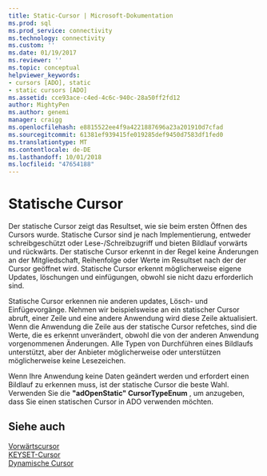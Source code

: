 ```yaml
---
title: Static-Cursor | Microsoft-Dokumentation
ms.prod: sql
ms.prod_service: connectivity
ms.technology: connectivity
ms.custom: ''
ms.date: 01/19/2017
ms.reviewer: ''
ms.topic: conceptual
helpviewer_keywords:
- cursors [ADO], static
- static cursors [ADO]
ms.assetid: cce93ace-c4ed-4c6c-940c-28a50ff2fd12
author: MightyPen
ms.author: genemi
manager: craigg
ms.openlocfilehash: e8815522ee4f9a4221887696a23a201910d7cfad
ms.sourcegitcommit: 61381ef939415fe019285def9450d7583df1fed0
ms.translationtype: MT
ms.contentlocale: de-DE
ms.lasthandoff: 10/01/2018
ms.locfileid: "47654188"
---
```

# <a name="static-cursors"></a>Statische Cursor
Der statische Cursor zeigt das Resultset, wie sie beim ersten Öffnen des Cursors wurde. Statische Cursor sind je nach Implementierung, entweder schreibgeschützt oder Lese-/Schreibzugriff und bieten Bildlauf vorwärts und rückwärts. Der statische Cursor erkennt in der Regel keine Änderungen an der Mitgliedschaft, Reihenfolge oder Werte im Resultset nach der der Cursor geöffnet wird. Statische Cursor erkennt möglicherweise eigene Updates, löschungen und einfügungen, obwohl sie nicht dazu erforderlich sind.  
  
 Statische Cursor erkennen nie anderen updates, Lösch- und Einfügevorgänge. Nehmen wir beispielsweise an ein statischer Cursor abruft, einer Zeile und eine andere Anwendung wird diese Zeile aktualisiert. Wenn die Anwendung die Zeile aus der statische Cursor refetches, sind die Werte, die es erkennt unverändert, obwohl die von der anderen Anwendung vorgenommenen Änderungen. Alle Typen von Durchführen eines Bildlaufs unterstützt, aber der Anbieter möglicherweise oder unterstützen möglicherweise keine Lesezeichen.  
  
 Wenn Ihre Anwendung keine Daten geändert werden und erfordert einen Bildlauf zu erkennen muss, ist der statische Cursor die beste Wahl. Verwenden Sie die **"adOpenStatic" CursorTypeEnum** , um anzugeben, dass Sie einen statischen Cursor in ADO verwenden möchten.  
  
## <a name="see-also"></a>Siehe auch  
 [Vorwärtscursor](../../../ado/guide/data/forward-only-cursors.md)   
 [KEYSET-Cursor](../../../ado/guide/data/keyset-cursors.md)   
 [Dynamische Cursor](../../../ado/guide/data/dynamic-cursors.md)
